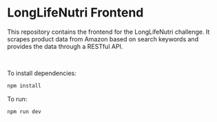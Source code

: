 # LongLifeNutri Frontend
This repository contains the frontend for the LongLifeNutri challenge. It scrapes product data from Amazon based on search keywords and provides the data through a RESTful API.

<br/>

To install dependencies:

```bash
npm install
```

To run:

```bash
npm run dev
```
